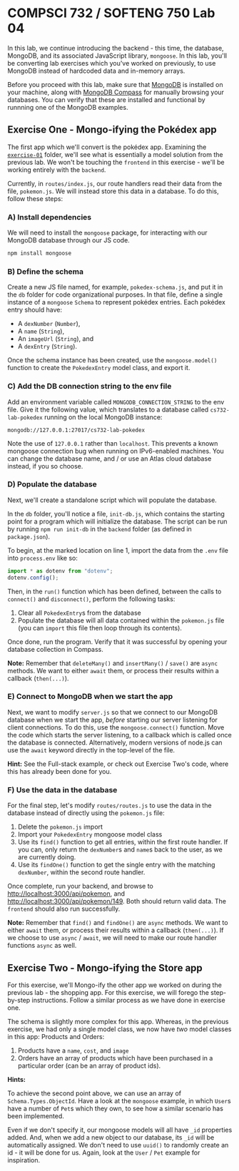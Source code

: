 # COMPSCI 732 / SOFTENG 750 Lab 04

In this lab, we continue introducing the backend - this time, the database, MongoDB, and its associated JavaScript library, `mongoose`. In this lab, you'll be converting lab exercises which you've worked on previously, to use MongoDB instead of hardcoded data and in-memory arrays.

Before you proceed with this lab, make sure that [MongoDB](https://www.mongodb.com/try/download/community) is installed on your machine, along with [MongoDB Compass](https://www.mongodb.com/products/compass) for manually browsing your databases. You can verify that these are installed and functional by runnning one of the MongoDB examples.

## Exercise One - Mongo-ifying the Pokédex app

The first app which we'll convert is the pokédex app. Examining the [`exercise-01`](./exercise-01/) folder, we'll see what is essentially a model solution from the previous lab. We won't be touching the `frontend` in this exercise - we'll be working entirely with the `backend`.

Currently, in `routes/index.js`, our route handlers read their data from the file, `pokemon.js`. We will instead store this data in a database. To do this, follow these steps:

### A) Install dependencies

We will need to install the `mongoose` package, for interacting with our MongoDB database through our JS code.

```sh
npm install mongoose
```

### B) Define the schema

Create a new JS file named, for example, `pokedex-schema.js`, and put it in the `db` folder for code organizational purposes. In that file, define a single instance of a `mongoose` `Schema` to represent pokédex entries. Each pokédex entry should have:

- A `dexNumber` (`Number`),
- A `name` (`String`),
- An `imageUrl` (`String`), and
- A `dexEntry` (`String`).

Once the schema instance has been created, use the `mongoose.model()` function to create the `PokedexEntry` model class, and export it.

### C) Add the DB connection string to the env file

Add an environment variable called `MONGODB_CONNECTION_STRING` to the env file. Give it the following value, which translates to a database called `cs732-lab-pokedex` running on the local MongoDB instance:

```
mongodb://127.0.0.1:27017/cs732-lab-pokedex
```

Note the use of `127.0.0.1` rather than `localhost`. This prevents a known mongoose connection bug when running on IPv6-enabled machines. You can change the database name, and / or use an Atlas cloud database instead, if you so choose.

### D) Populate the database

Next, we'll create a standalone script which will populate the database.

In the `db` folder, you'll notice a file, `init-db.js`, which contains the starting point for a program which will initialize the database. The script can be run by running `npm run init-db` in the `backend` folder (as defined in `package.json`).

To begin, at the marked location on line 1, import the data from the `.env` file into `process.env` like so:

```js
import * as dotenv from "dotenv";
dotenv.config();
```

Then, in the `run()` function which has been defined, between the calls to `connect()` and `disconnect()`, perform the following tasks:

1. Clear all `PokedexEntry`s from the database
2. Populate the database will all data contained within the `pokemon.js` file (you can `import` this file then loop through its contents).

Once done, run the program. Verify that it was successful by opening your database collection in Compass.

**Note:** Remember that `deleteMany()` and `insertMany()` / `save()` are `async` methods. We want to either `await` them, or process their results within a callback (`then(...)`).

### E) Connect to MongoDB when we start the app

Next, we want to modify `server.js` so that we connect to our MongoDB database when we start the app, _before_ starting our server listening for client connections. To do this, use the `mongoose.connect()` function. Move the code which starts the server listening, to a callback which is called once the database is connected. Alternatively, modern versions of node.js can use the `await` keyword directly in the top-level of the file.

**Hint:** See the Full-stack example, or check out Exercise Two's code, where this has already been done for you.

### F) Use the data in the database

For the final step, let's modify `routes/routes.js` to use the data in the database instead of directly using the `pokemon.js` file:

1. Delete the `pokemon.js` import
2. Import your `PokedexEntry` mongoose model class
3. Use its `find()` function to get all entries, within the first route handler. If you can, only return the `dexNumber`s and `name`s back to the user, as we are currently doing.
4. Use its `findOne()` function to get the single entry with the matching `dexNumber`, within the second route handler.

Once complete, run your backend, and browse to <http://localhost:3000/api/pokemon>, and <http://localhost:3000/api/pokemon/149>. Both should return valid data. The `frontend` should also run successfully.

**Note:** Remember that `find()` and `findOne()` are `async` methods. We want to either `await` them, or process their results within a callback (`then(...)`). If we choose to use `async` / `await`, we will need to make our route handler functions `async` as well.

## Exercise Two - Mongo-ifying the Store app

For this exercise, we'll Mongo-ify the other app we worked on during the previous lab - the shopping app. For this exercise, we will forego the step-by-step instructions. Follow a similar process as we have done in exercise one.

The schema is slightly more complex for this app. Whereas, in the previous exercise, we had only a single model class, we now have _two_ model classes in this app: Products and Orders:

1. Products have a `name`, `cost`, and `image`
2. Orders have an array of products which have been purchased in a particular order (can be an array of product ids).

**Hints:**

To achieve the second point above, we can use an array of `Schema.Types.ObjectId`. Have a look at the `mongoose` example, in which `User`s have a number of `Pet`s which they own, to see how a similar scenario has been implemented.

Even if we don't specify it, our mongoose models will all have `_id` properties added. And, when we add a new object to our database, its `_id` will be automatically assigned. We don't need to use `uuid()` to randomly create an id - it will be done for us. Again, look at the `User` / `Pet` example for inspiration.
